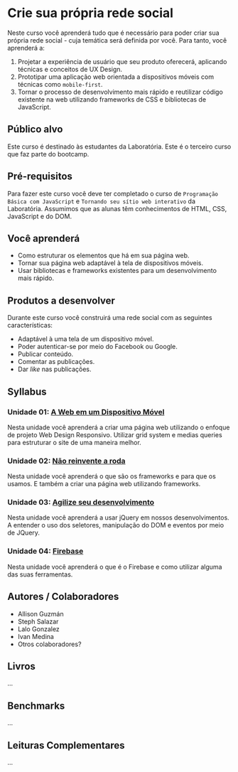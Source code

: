 # Crie sua própria rede social

Neste curso você aprenderá tudo que é necessário para poder criar sua própria
rede social - cuja temática será definida por você. Para tanto, você aprenderá
a:

1. Projetar a experiência de usuário que seu produto oferecerá, aplicando
   técnicas e conceitos de UX Design.
2. Prototipar uma aplicação web orientada a dispositivos móveis com técnicas
   como `mobile-first`.
3. Tornar o processo de desenvolvimento mais rápido e reutilizar código
   existente na web utilizando frameworks de CSS e bibliotecas de JavaScript.

## Público alvo

Este curso é destinado às estudantes da Laboratória. Este é o terceiro curso que
faz parte do bootcamp.

## Pré-requisitos

Para fazer este curso você deve ter completado o curso de `Programação Básica
com JavaScript` e `Tornando seu sítio web interativo` da Laboratória. Assumimos
que as alunas têm conhecimentos de HTML, CSS, JavaScript e do DOM.

## Você aprenderá

- Como estruturar os elementos que há em sua página web.
- Tornar sua página web adaptável à tela de dispositivos móveis.
- Usar bibliotecas e frameworks existentes para um desenvolvimento mais rápido.

## Produtos a desenvolver

Durante este curso você construirá uma rede social com as seguintes
características:

- Adaptável à uma tela de um dispositivo móvel.
- Poder autenticar-se por meio do Facebook ou Google.
- Publicar conteúdo.
- Comentar as publicações.
- Dar *like* nas publicações.

## Syllabus

### Unidade 01: [A Web em um Dispositivo Móvel](01-rwd)

Nesta unidade você aprenderá a criar uma página web utilizando o enfoque
de projeto Web Design Responsivo. Utilizar grid system e medias queries para
estruturar o site de uma maneira melhor.

### Unidade 02: [Não reinvente a roda](02-css-frameworks)

Nesta unidade você aprenderá o que  são os frameworks e para que os usamos. E
também a criar una página web utilizando frameworks.

### Unidade 03: [Agilize seu desenvolvimento](03-jquery)

Nesta unidade você aprenderá a usar jQuery em nossos desenvolvimentos. A
entender o uso dos seletores, manipulação do DOM e eventos por meio de JQuery.

### Unidade 04: [Firebase](04-firebase)

Nesta unidade você aprenderá o que é o Firebase e como utilizar alguma das suas
ferramentas.

## Autores / Colaboradores

- Allison Guzmán
- Steph Salazar
- Lalo Gonzalez
- Ivan Medina
- Otros colaboradores?

## Livros

...

## Benchmarks

...

## Leituras Complementares

...

